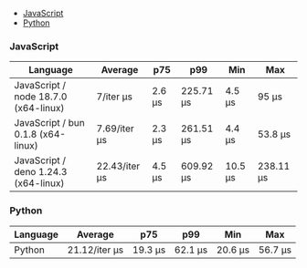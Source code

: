 - [JavaScript](#nanoid-javascript)
- [Python](#nanoid-python)

### <a name="nanoid-javascript">JavaScript</a>

| Language                             | Average       | p75    | p99       | Min     | Max       |
| ------------------------------------ | ------------- | ------ | --------- | ------- | --------- |
| JavaScript / node 18.7.0 (x64-linux) | 7/iter µs     | 2.6 µs | 225.71 µs | 4.5 µs  | 95 µs     |
| JavaScript / bun 0.1.8 (x64-linux)   | 7.69/iter µs  | 2.3 µs | 261.51 µs | 4.4 µs  | 53.8 µs   |
| JavaScript / deno 1.24.3 (x64-linux) | 22.43/iter µs | 4.5 µs | 609.92 µs | 10.5 µs | 238.11 µs |

### <a name="nanoid-python">Python</a>

| Language | Average       | p75     | p99     | Min     | Max     |
| -------- | ------------- | ------- | ------- | ------- | ------- |
| Python   | 21.12/iter µs | 19.3 µs | 62.1 µs | 20.6 µs | 56.7 µs |

